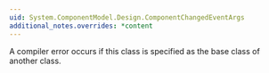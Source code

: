```yaml
---
uid: System.ComponentModel.Design.ComponentChangedEventArgs
additional_notes.overrides: *content
---
```


<p>A compiler error occurs if this class is specified as the base class of another class.</p>


